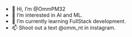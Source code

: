- 👋 Hi, I’m @OmmPM32
- 👀 I’m interested in AI and ML.
- 🌱 I’m currently learning FullStack development.
- 📫 Shoot out a text @omm_nt in instagram.

<!---
OmmPM32/OmmPM32 is a ✨ special ✨ repository because its `README.md` (this file) appears on your GitHub profile.
You can click the Preview link to take a look at your changes.
--->
